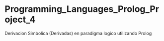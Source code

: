 # Programming_Languages_Prolog_Project_4
Derivacion Simbolica (Derivadas) en paradigma logico utilizando Prolog
